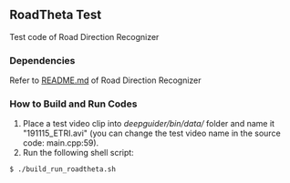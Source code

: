 ## RoadTheta Test

Test code of Road Direction Recognizer

### Dependencies

Refer to [README.md](https://github.com/deepguider/DeepGuider/blob/master/src/roadtheta/README.md) of Road Direction Recognizer

### How to Build and Run Codes

1. Place a test video clip into _deepguider/bin/data/_ folder and name it "191115_ETRI.avi" (you can change the test video name in the source code: main.cpp:59).
2. Run the following shell script:
```
$ ./build_run_roadtheta.sh
```